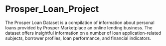 # Prosper_Loan_Project
The Prosper Loan Dataset is a compilation of information about personal loans provided by Prosper Marketplace an online lending business. The dataset offers insightful information on a number of loan application-related subjects, borrower profiles, loan performance, and financial indicators.
